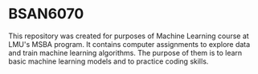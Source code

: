 # BSAN6070

This repository was created for purposes of Machine Learning course at LMU's MSBA program. It contains computer assignments to explore data and train machine learning algorithms. The purpose of them is to learn basic machine learning models and to practice coding skills. 
